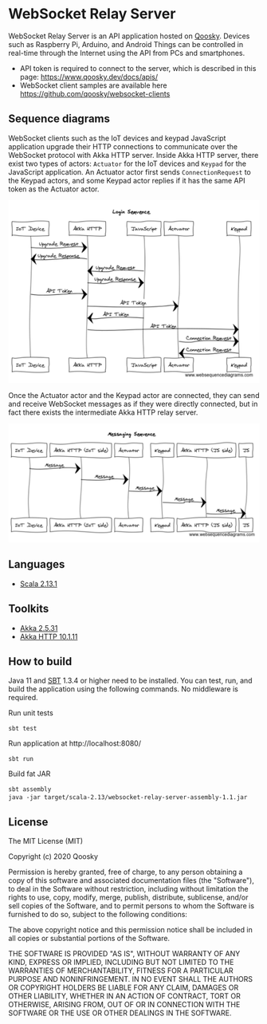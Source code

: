 # WebSocket Relay Server

WebSocket Relay Server is an API application hosted on [Qoosky](https://www.qoosky.dev/). Devices such as Raspberry Pi, Arduino, and Android Things can be controlled in real-time through the Internet using the API from PCs and smartphones.

- API token is required to connect to the server, which is described in this page: https://www.qoosky.dev/docs/apis/
- WebSocket client samples are available here https://github.com/qoosky/websocket-clients


## Sequence diagrams

WebSocket clients such as the IoT devices and keypad JavaScript application upgrade their HTTP connections to communicate over the WebSocket protocol with Akka HTTP server. Inside Akka HTTP server, there exist two types of actors: `Actuator` for the IoT devices and `Keypad` for the JavaScript application. An Actuator actor first sends `ConnectionRequest` to the Keypad actors, and some Keypad actor replies if it has the same API token as the Actuator actor.

![LoginSequence](images/login_sequence.png)

Once the Actuator actor and the Keypad actor are connected, they can send and receive WebSocket messages as if they were directly connected, but in fact there exists the intermediate Akka HTTP relay server.

![MessagingSequence](images/messaging_sequence.png)


## Languages

- [Scala 2.13.1](https://www.scala-lang.org)


## Toolkits

- [Akka 2.5.31](https://doc.akka.io//docs/akka/2.5.31/?language=scala)
- [Akka HTTP 10.1.11](https://doc.akka.io//docs/akka-http/10.0.9/scala/http/)


## How to build

Java 11 and [SBT](http://www.scala-sbt.org/) 1.3.4 or higher need to be installed. You can test, run, and build the application using the following commands. No middleware is required.

Run unit tests

	sbt test

Run application at http://localhost:8080/

	sbt run

Build fat JAR

	sbt assembly
	java -jar target/scala-2.13/websocket-relay-server-assembly-1.1.jar


## License

The MIT License (MIT)

Copyright (c) 2020 Qoosky

Permission is hereby granted, free of charge, to any person obtaining a copy
of this software and associated documentation files (the "Software"), to deal
in the Software without restriction, including without limitation the rights
to use, copy, modify, merge, publish, distribute, sublicense, and/or sell
copies of the Software, and to permit persons to whom the Software is
furnished to do so, subject to the following conditions:

The above copyright notice and this permission notice shall be included in all
copies or substantial portions of the Software.

THE SOFTWARE IS PROVIDED "AS IS", WITHOUT WARRANTY OF ANY KIND, EXPRESS OR
IMPLIED, INCLUDING BUT NOT LIMITED TO THE WARRANTIES OF MERCHANTABILITY,
FITNESS FOR A PARTICULAR PURPOSE AND NONINFRINGEMENT. IN NO EVENT SHALL THE
AUTHORS OR COPYRIGHT HOLDERS BE LIABLE FOR ANY CLAIM, DAMAGES OR OTHER
LIABILITY, WHETHER IN AN ACTION OF CONTRACT, TORT OR OTHERWISE, ARISING FROM,
OUT OF OR IN CONNECTION WITH THE SOFTWARE OR THE USE OR OTHER DEALINGS IN THE
SOFTWARE.
